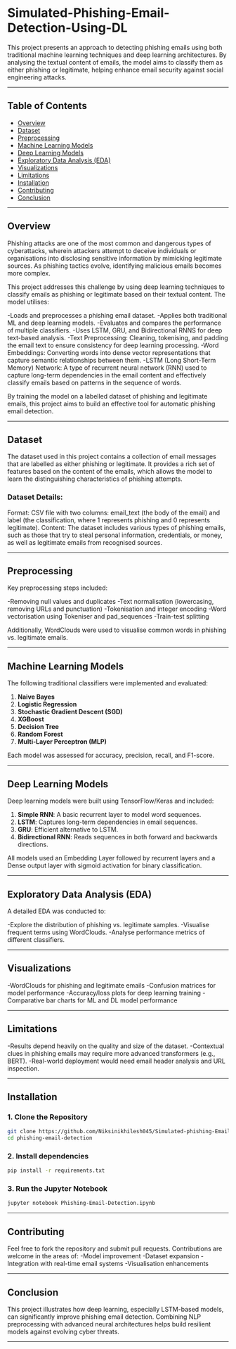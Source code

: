 # Simulated-Phishing-Email-Detection-Using-DL
This project presents an approach to detecting phishing emails using both traditional machine learning techniques and deep learning architectures. By analysing the textual content of emails, the model aims to classify them as either phishing or legitimate, helping enhance email security against social engineering attacks.

---

## Table of Contents
- [Overview](#overview)
- [Dataset](#dataset)
- [Preprocessing](#preprocessing)
- [Machine Learning Models](#machine-learning-models)
- [Deep Learning Models](#deep-learning-models)
- [Exploratory Data Analysis (EDA)](#exploratory-data-analysis-(EDA))
- [Visualizations](#visualizations)
- [Limitations](#limitations)
- [Installation](#installation)
- [Contributing](#contributing)
- [Conclusion](#conclusion)

---

## Overview

Phishing attacks are one of the most common and dangerous types of cyberattacks, wherein attackers attempt to deceive individuals or organisations into disclosing sensitive information by mimicking legitimate sources. As phishing tactics evolve, identifying malicious emails becomes more complex.

This project addresses this challenge by using deep learning techniques to classify emails as phishing or legitimate based on their textual content. The model utilises:

-Loads and preprocesses a phishing email dataset.
-Applies both traditional ML and deep learning models.
-Evaluates and compares the performance of multiple classifiers.
-Uses LSTM, GRU, and Bidirectional RNNS for deep text-based analysis.
-Text Preprocessing: Cleaning, tokenising, and padding the email text to ensure consistency for deep learning processing.
-Word Embeddings: Converting words into dense vector representations that capture semantic relationships between them.
-LSTM (Long Short-Term Memory) Network: A type of recurrent neural network (RNN) used to capture long-term dependencies in the email content and effectively classify emails based on patterns in the sequence of words.

By training the model on a labelled dataset of phishing and legitimate emails, this project aims to build an effective tool for automatic phishing email detection.

---

## Dataset

The dataset used in this project contains a collection of email messages that are labelled as either phishing or legitimate. It provides a rich set of features based on the content of the emails, which allows the model to learn the distinguishing characteristics of phishing attempts.

### Dataset Details:

Format: CSV file with two columns: email_text (the body of the email) and label (the classification, where 1 represents phishing and 0 represents legitimate).
Content: The dataset includes various types of phishing emails, such as those that try to steal personal information, credentials, or money, as well as legitimate emails from recognised sources.

---

## Preprocessing

Key preprocessing steps included:

-Removing null values and duplicates
-Text normalisation (lowercasing, removing URLs and punctuation)
-Tokenisation and integer encoding
-Word vectorisation using Tokeniser and pad_sequences
-Train-test splitting

Additionally, WordClouds were used to visualise common words in phishing vs. legitimate emails.

---

## Machine Learning Models

The following traditional classifiers were implemented and evaluated:

1. **Naive Bayes**
2. **Logistic Regression**
3. **Stochastic Gradient Descent (SGD)**
4. **XGBoost**
5. **Decision Tree**
6. **Random Forest**
7. **Multi-Layer Perceptron (MLP)**

Each model was assessed for accuracy, precision, recall, and F1-score.

---

## Deep Learning Models

Deep learning models were built using TensorFlow/Keras and included:

1. **Simple RNN**: A basic recurrent layer to model word sequences.
2. **LSTM**: Captures long-term dependencies in email sequences.
3. **GRU**: Efficient alternative to LSTM.
4. **Bidirectional RNN**: Reads sequences in both forward and backwards directions.

All models used an Embedding Layer followed by recurrent layers and a Dense output layer with sigmoid activation for binary classification.

---

## Exploratory Data Analysis (EDA)

A detailed EDA was conducted to:

-Explore the distribution of phishing vs. legitimate samples.
-Visualise frequent terms using WordClouds.
-Analyse performance metrics of different classifiers.

---

## Visualizations

-WordClouds for phishing and legitimate emails
-Confusion matrices for model performance
-Accuracy/loss plots for deep learning training
-Comparative bar charts for ML and DL model performance

---

## Limitations

-Results depend heavily on the quality and size of the dataset.
-Contextual clues in phishing emails may require more advanced transformers (e.g., BERT).
-Real-world deployment would need email header analysis and URL inspection.

---

## Installation

### 1. Clone the Repository

```bash
git clone https://github.com/Niksinikhilesh045/Simulated-phishing-Email-detection-Using-DL.git
cd phishing-email-detection
```

### 2. Install dependencies

```bash
pip install -r requirements.txt
```

### 3. Run the Jupyter Notebook

```bash
jupyter notebook Phishing-Email-Detection.ipynb
```

---

## Contributing

Feel free to fork the repository and submit pull requests. Contributions are welcome in the areas of:
-Model improvement
-Dataset expansion
-Integration with real-time email systems
-Visualisation enhancements

---

## Conclusion

This project illustrates how deep learning, especially LSTM-based models, can significantly improve phishing email detection. Combining NLP preprocessing with advanced neural architectures helps build resilient models against evolving cyber threats.

---
